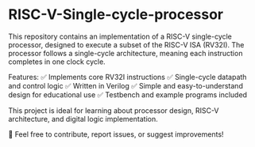 # RISC-V-Single-cycle-processor
This repository contains an implementation of a RISC-V single-cycle processor, designed to execute a subset of the RISC-V ISA (RV32I). The processor follows a single-cycle architecture, meaning each instruction completes in one clock cycle.

Features:
✅ Implements core RV32I instructions
✅ Single-cycle datapath and control logic
✅ Written in Verilog
✅ Simple and easy-to-understand design for educational use
✅ Testbench and example programs included 

This project is ideal for learning about processor design, RISC-V architecture, and digital logic implementation.

🚀 Feel free to contribute, report issues, or suggest improvements!
